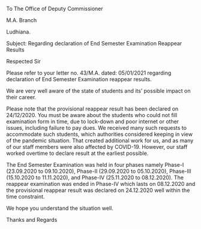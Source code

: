 To
The Office of Deputy Commissioner

M.A. Branch

Ludhiana.

Subject: Regarding declaration of End Semester Examination Reappear Results

Respected Sir

Please refer to your letter no. 43/M.A. dated: 05/01/2021 regarding declaration of End Semester Examination reappear results.

We are very well aware of the state of students and its’ possible impact on their career.

Please note that the provisional reappear result has been declared on 24/12/2020.
You must be aware about the students who could not fill examination form in time, due to lock-down and poor internet or other issues, including failure to pay dues. We received many such requests to accommodate such students, which authorities considered keeping in view of the pandemic situation. That created additional work for us, and as many of our staff members were also affected by COVID-19. However, our staff worked overtime to declare result at the earliest possible.

The End Semester Examination was held in four phases namely Phase-I (23.09.2020 to 09.10.2020), Phase-II (29.09.2020 to 05.10.2020), Phase-III (15.10.2020 to 11.11.2020), and Phase-IV (25.11.2020 to 08.12.2020). The reappear examination was ended in Phase-IV which lasts on 08.12.2020 and the provisional reappear result was declared on 24.12.2020 well within the time constraint.

We hope you understand the situation well.

Thanks and Regards
